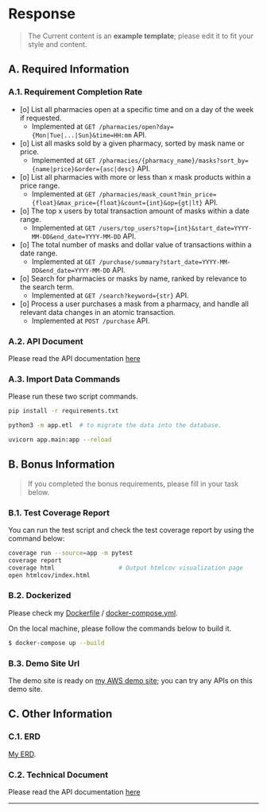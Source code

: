 # Response
> The Current content is an **example template**; please edit it to fit your style and content.
## A. Required Information
### A.1. Requirement Completion Rate
- [o] List all pharmacies open at a specific time and on a day of the week if requested.
  - Implemented at `GET /pharmacies/open?day={Mon|Tue|...|Sun}&time=HH:mm` API.
- [o] List all masks sold by a given pharmacy, sorted by mask name or price.
  - Implemented at `GET /pharmacies/{pharmacy_name}/masks?sort_by={name|price}&order={asc|desc}` API.
- [o] List all pharmacies with more or less than x mask products within a price range.
  - Implemented at `GET /pharmacies/mask_count?min_price={float}&max_price={float}&count={int}&op={gt|lt}` API.
- [o] The top x users by total transaction amount of masks within a date range.
  - Implemented at `GET /users/top_users?top={int}&start_date=YYYY-MM-DD&end_date=YYYY-MM-DD` API.
- [o] The total number of masks and dollar value of transactions within a date range.
  - Implemented at `GET /purchase/summary?start_date=YYYY-MM-DD&end_date=YYYY-MM-DD` API.
- [o] Search for pharmacies or masks by name, ranked by relevance to the search term.
  - Implemented at `GET /search?keyword={str}` API.
- [o] Process a user purchases a mask from a pharmacy, and handle all relevant data changes in an atomic transaction.
  - Implemented at `POST /purchase` API.
### A.2. API Document
Please read the API documentation [here](api-document.md)

### A.3. Import Data Commands
Please run these two script commands.

```bash
pip install -r requirements.txt

python3 -m app.etl  # to migrate the data into the database.

uvicorn app.main:app --reload

```

## B. Bonus Information

>  If you completed the bonus requirements, please fill in your task below.
### B.1. Test Coverage Report

You can run the test script and check the test coverage report by using the command below:

```bash
coverage run --source=app -m pytest
coverage report 
coverage html                  # Output htmlcov visualization page
open htmlcov/index.html 
```

### B.2. Dockerized
Please check my [Dockerfile](aDockerfile) / [docker-compose.yml](docker-compose.yml).

On the local machine, please follow the commands below to build it.

```bash
$ docker-compose up --build
```

### B.3. Demo Site Url

The demo site is ready on [my AWS demo site](#demo-site-url); you can try any APIs on this demo site.

## C. Other Information

### C.1. ERD

[My ERD](ERD.md).

### C.2. Technical Document
Please read the API documentation [here](api-document.md)

- --
